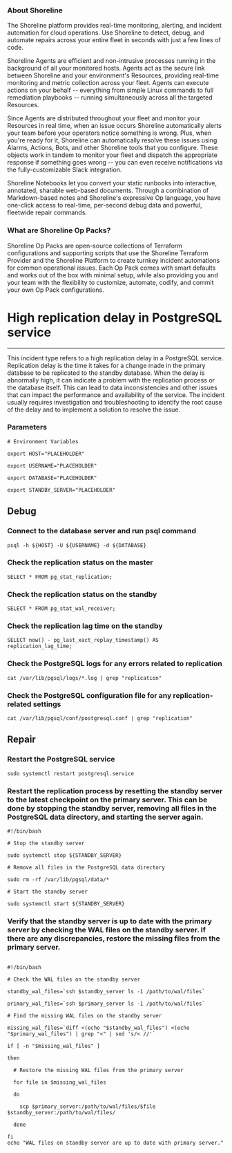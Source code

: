 
### About Shoreline
The Shoreline platform provides real-time monitoring, alerting, and incident automation for cloud operations. Use Shoreline to detect, debug, and automate repairs across your entire fleet in seconds with just a few lines of code.

Shoreline Agents are efficient and non-intrusive processes running in the background of all your monitored hosts. Agents act as the secure link between Shoreline and your environment's Resources, providing real-time monitoring and metric collection across your fleet. Agents can execute actions on your behalf -- everything from simple Linux commands to full remediation playbooks -- running simultaneously across all the targeted Resources.

Since Agents are distributed throughout your fleet and monitor your Resources in real time, when an issue occurs Shoreline automatically alerts your team before your operators notice something is wrong. Plus, when you're ready for it, Shoreline can automatically resolve these issues using Alarms, Actions, Bots, and other Shoreline tools that you configure. These objects work in tandem to monitor your fleet and dispatch the appropriate response if something goes wrong -- you can even receive notifications via the fully-customizable Slack integration.

Shoreline Notebooks let you convert your static runbooks into interactive, annotated, sharable web-based documents. Through a combination of Markdown-based notes and Shoreline's expressive Op language, you have one-click access to real-time, per-second debug data and powerful, fleetwide repair commands.

### What are Shoreline Op Packs?
Shoreline Op Packs are open-source collections of Terraform configurations and supporting scripts that use the Shoreline Terraform Provider and the Shoreline Platform to create turnkey incident automations for common operational issues. Each Op Pack comes with smart defaults and works out of the box with minimal setup, while also providing you and your team with the flexibility to customize, automate, codify, and commit your own Op Pack configurations.

# High replication delay in PostgreSQL service
---

This incident type refers to a high replication delay in a PostgreSQL service. Replication delay is the time it takes for a change made in the primary database to be replicated to the standby database. When the delay is abnormally high, it can indicate a problem with the replication process or the database itself. This can lead to data inconsistencies and other issues that can impact the performance and availability of the service. The incident usually requires investigation and troubleshooting to identify the root cause of the delay and to implement a solution to resolve the issue.

### Parameters
```shell
# Environment Variables

export HOST="PLACEHOLDER"

export USERNAME="PLACEHOLDER"

export DATABASE="PLACEHOLDER"

export STANDBY_SERVER="PLACEHOLDER"

```

## Debug

### Connect to the database server and run psql command
```shell
psql -h ${HOST} -U ${USERNAME} -d ${DATABASE}
```

### Check the replication status on the master
```shell
SELECT * FROM pg_stat_replication;
```

### Check the replication status on the standby
```shell
SELECT * FROM pg_stat_wal_receiver;
```

### Check the replication lag time on the standby
```shell
SELECT now() - pg_last_xact_replay_timestamp() AS replication_lag_time;
```

### Check the PostgreSQL logs for any errors related to replication
```shell
cat /var/lib/pgsql/logs/*.log | grep "replication"
```

### Check the PostgreSQL configuration file for any replication-related settings
```shell
cat /var/lib/pgsql/conf/postgresql.conf | grep "replication"
```

## Repair

### Restart the PostgreSQL service
```shell
sudo systemctl restart postgresql.service
```
### Restart the replication process by resetting the standby server to the latest checkpoint on the primary server. This can be done by stopping the standby server, removing all files in the PostgreSQL data directory, and starting the server again.
```shell
#!/bin/bash

# Stop the standby server

sudo systemctl stop ${STANDBY_SERVER}

# Remove all files in the PostgreSQL data directory

sudo rm -rf /var/lib/pgsql/data/*

# Start the standby server

sudo systemctl start ${STANDBY_SERVER}

```

### Verify that the standby server is up to date with the primary server by checking the WAL files on the standby server. If there are any discrepancies, restore the missing files from the primary server.
```shell

#!/bin/bash

# Check the WAL files on the standby server

standby_wal_files=`ssh $standby_server ls -1 /path/to/wal/files`

primary_wal_files=`ssh $primary_server ls -1 /path/to/wal/files`

# Find the missing WAL files on the standby server

missing_wal_files=`diff <(echo "$standby_wal_files") <(echo "$primary_wal_files") | grep "<" | sed 's/< //'`

if [ -n "$missing_wal_files" ]

then

  # Restore the missing WAL files from the primary server

  for file in $missing_wal_files

  do

    scp $primary_server:/path/to/wal/files/$file $standby_server:/path/to/wal/files/

  done

fi
echo "WAL files on standby server are up to date with primary server."

```